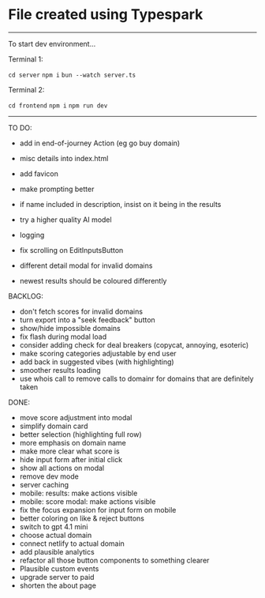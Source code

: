 # File created using Typespark

---

To start dev environment...

Terminal 1:

`cd server`
`npm i`
`bun --watch server.ts`

Terminal 2:

`cd frontend`
`npm i`
`npm run dev`

---

TO DO:

- add in end-of-journey Action (eg go buy domain)
- misc details into index.html
- add favicon

- make prompting better
- if name included in description, insist on it being in the results
- try a higher quality AI model
- logging

- fix scrolling on EditInputsButton
- different detail modal for invalid domains
- newest results should be coloured differently

BACKLOG:

- don't fetch scores for invalid domains
- turn export into a "seek feedback" button
- show/hide impossible domains
- fix flash during modal load
- consider adding check for deal breakers (copycat, annoying, esoteric)
- make scoring categories adjustable by end user
- add back in suggested vibes (with highlighting)
- smoother results loading
- use whois call to remove calls to domainr for domains that are definitely taken

DONE:

- move score adjustment into modal
- simplify domain card
- better selection (highlighting full row)
- more emphasis on domain name
- make more clear what score is
- hide input form after initial click
- show all actions on modal
- remove dev mode
- server caching
- mobile: results: make actions visible
- mobile: score modal: make actions visible
- fix the focus expansion for input form on mobile
- better coloring on like & reject buttons
- switch to gpt 4.1 mini
- choose actual domain
- connect netlify to actual domain
- add plausible analytics
- refactor all those button components to something clearer
- Plausible custom events
- upgrade server to paid
- shorten the about page
